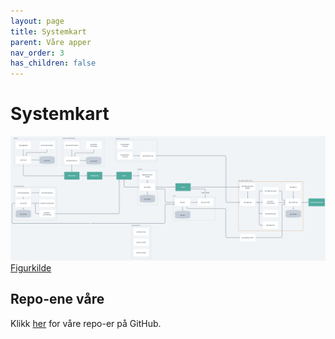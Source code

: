 ```yaml
---
layout: page
title: Systemkart
parent: Våre apper
nav_order: 3
has_children: false
---
```


# Systemkart

![Systemkart](systemkart.png)
[Figurkilde](https://whimsical.com/systemkart-Ff4upHxpLxwx5vMYgRkhtP)

## Repo-ene våre
Klikk [her](https://github.com/navikt?q=dp-&type=all&language=&sort=) for våre repo-er på GitHub.